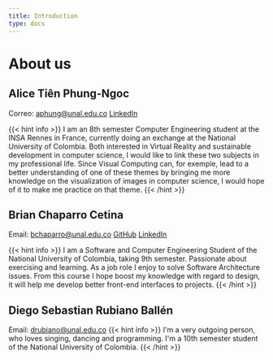 ```yaml
---
title: Introduction
type: docs
---
```

# About us

## Alice Tiên Phung-Ngoc

Correo: aphung@unal.edu.co
[LinkedIn](https://www.linkedin.com/in/alice-phung-849010197/)

{{< hint info >}}
I am an 8th semester Computer Engineering student at the INSA Rennes in France, currently doing an exchange at the National University of Colombia. Both interested in Virtual Reality and sustainable development in computer science, I would like to link these two subjects in my professional life. Since Visual Computing can, for exemple, lead to a better understanding of one of these themes by bringing me more knowledge on the visualization of images in computer science, I would hope of it to make me practice on that theme.
{{< /hint >}}

## Brian Chaparro Cetina
Email: bchaparro@unal.edu.co
[GitHub](https://github.com/bchaparro11)
[LinkedIn](https://www.linkedin.com/in/brian-chaparro-cetina-1530b71ba/)

{{< hint info >}}
I am a Software and Computer Engineering Student of the National University of Colombia, taking 9th semester. Passionate about exercising and learning. As a job role I enjoy to solve Software Architecture issues. From this course I hope boost my knowledge with regard to design, it will help me develop better front-end interfaces to projects.
{{< /hint >}}

## Diego Sebastian Rubiano Ballén
Email: drubiano@unal.edu.co
{{< hint info >}}
I'm a very outgoing person, who loves singing, dancing and programming. I'm a 10th semester student of the National University of Colombia.
{{< /hint >}}

<!--Welcome to the [gohugo](https://gohugo.io/) template to create rich content [academic reports](https://www.wordy.com/writers-workshop/writing-an-academic-report/) having [p5.js](https://p5js.org/) sketches.

## Hacking 2

Create a github [user account](https://docs.github.com/en/get-started/signing-up-for-github/signing-up-for-a-new-github-account) or [organization](https://docs.github.com/en/organizations/collaborating-with-groups-in-organizations/creating-a-new-organization-from-scratch), and install [git](https://git-scm.com/) and the [gohugo](https://gohugo.io/) [static site generator](https://jamstack.org/generators/) then:

1. Create a new repo [from this template](https://docs.github.com/en/repositories/creating-and-managing-repositories/creating-a-repository-from-a-template#creating-a-repository-from-a-template) into your user account or organization. **Don't rename the repo but leave it as 'showcase'**.
2. Grant [read and write permissions](https://docs.github.com/en/repositories/managing-your-repositorys-settings-and-features/enabling-features-for-your-repository/managing-github-actions-settings-for-a-repository#configuring-the-default-github_token-permissions) to your newly created repo workflow.
3. [Clone](https://docs.github.com/en/repositories/creating-and-managing-repositories/cloning-a-repository) your newly created repo and `cd` into your repo root: `$cd showcase`.
4. Install the site default theme: `$git submodule update --init --recursive`.
5. Redefined `baseURL` in `config.toml` to point to your site url, i.e., https://*username*.github.io/showcase/ where *username* is your username (or organization name) on GitHub. Refer to [GitHub pages](https://pages.github.com/) for details about url naming conventions. **Don't forget to [commit](https://github.com/git-guides/git-commit) your changes**.

Render your site locally: `$hugo server -D --disableFastRender`.

Deploy with `$git push`. Don't forget to select the `gh-pages` branch as the one to serve your site from at the [pages section of your repo configuration page](https://docs.github.com/en/pages/getting-started-with-github-pages/configuring-a-publishing-source-for-your-github-pages-site).

### Remark

{{< hint info >}}
The **showcase** template uses the [hugo-book](https://github.com/alex-shpak/hugo-book) theme by default. Check the [hugo themes site](https://themes.gohugo.io/) if you wish to add other ones.
{{< /hint >}}-->